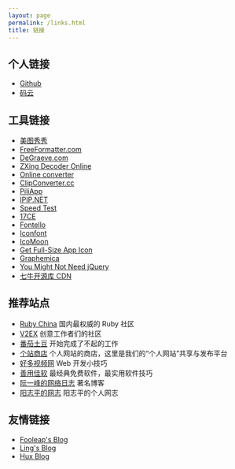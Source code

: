 ```yaml
---
layout: page
permalink: /links.html
title: 链接
---
```


## 个人链接

* [Github](https://github.com/znfang/)
* [码云](https://gitee.com/znfang/)

## 工具链接

* [美图秀秀](http://meitu.9ps.net/meituxiuxiu/inpaint.html)
* [FreeFormatter.com](http://www.freeformatter.com)
* [DeGraeve.com](http://www.degraeve.com)
* [ZXing Decoder Online](https://zxing.org)
* [Online converter](http://www.online-convert.com)
* [ClipConverter.cc](http://www.clipconverter.cc)
* [PiliApp](http://cn.piliapp.com)
* [IPIP.NET](http://www.ipip.net)
* [Speed Test](http://www.speedtest.net)
* [17CE](http://www.17ce.com)
* [Fontello](http://fontello.com)
* [Iconfont](http://www.iconfont.cn)
* [IcoMoon](https://icomoon.io)
* [Get Full-Size App Icon](http://submit.icoicon.com)
* [Graphemica](http://graphemica.com)
* [You Might Not Need jQuery](http://youmightnotneedjquery.com)
* [七牛开源库 CDN](http://staticfile.org)

## 推荐站点

* [Ruby China](https://ruby-china.org) 国内最权威的 Ruby 社区
* [V2EX](https://www.v2ex.com) 创意工作者们的社区
* [番茄土豆](https://pomotodo.com) 开始完成了不起的工作
* [个站商店](http://storeweb.cn) 个人网站的商店，这里是我们的“个人网站”共享与发布平台
* [好多视频网](http://haoduoshipin.com) Web 开发小技巧
* [善用佳软](http://xbeta.info) 最经典免费软件，最实用软件技巧
* [阮一峰的网络日志](http://www.ruanyifeng.com/blog) 著名博客
* [阳志平的网志](http://www.yangzhiping.com) 阳志平的个人网志

## 友情链接

* [Fooleap's Blog](https://blog.fooleap.org/)
* [Ling's Blog](http://linglinyp.com/)
* [Hux Blog](http://huangxuan.me/)
